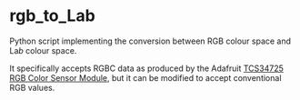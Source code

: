 # rgb_to_Lab
Python script implementing the conversion between RGB colour space and La*b* colour space.

It specifically accepts RGBC data as produced by the Adafruit [TCS34725 RGB Color Sensor Module](https://learn.adafruit.com/adafruit-color-sensors/overview), but it can be modified to accept conventional RGB values.
